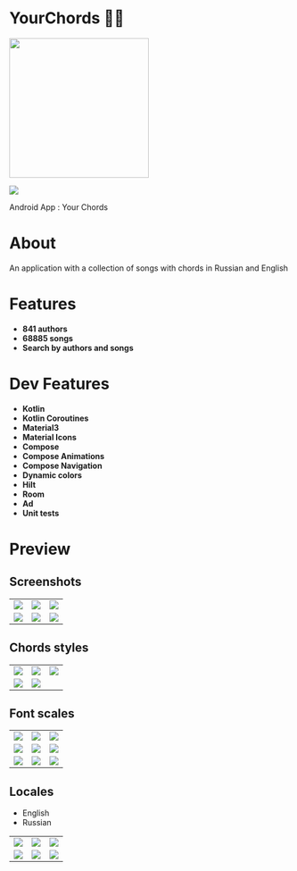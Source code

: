 # YourChords 🎸🎵

<img src="https://raw.githubusercontent.com/andybeardness/YourChords-Android/release/app/src/main/1024.png" width="250">

![](/preview/poster.png)

Android App : Your Chords

# About

An application with a collection of songs with chords in Russian and English

# Features

- **841 authors**
- **68885 songs**
- **Search by authors and songs**

# Dev Features

- **Kotlin**
- **Kotlin Coroutines**
- **Material3**
- **Material Icons**
- **Compose**
- **Compose Animations**
- **Compose Navigation**
- **Dynamic colors**
- **Hilt**
- **Room**
- **Ad**
- **Unit tests**

# Preview

## Screenshots

|   |   |   |
| - | - | - |
| ![](/preview/screenshots/authors.png) | ![](/preview/screenshots/songs.png) | ![](/preview/screenshots/chords.png) |
| ![](/preview/screenshots/authors_dark.png) | ![](/preview/screenshots/songs_dark.png) | ![](/preview/screenshots/chords_dark.png) |

## Chords styles

|   |   |   |
| - | - | - |
| ![](/preview/screenshots/chords.png) | ![](/preview/screenshots/chords_coral.png) | ![](/preview/screenshots/chords_orange.png) |
| ![](/preview/screenshots/chords_green.png) | ![](/preview/screenshots/chords_sepia.png) | |

## Font scales

|   |   |   |
| - | - | - |
| ![](/preview/screenshots/chords_font_0.png) | ![](/preview/screenshots/chords_font_1.png) | ![](/preview/screenshots/chords_font_2.png) |
| ![](/preview/screenshots/chords_font_3.png) | ![](/preview/screenshots/chords_font_4.png) | ![](/preview/screenshots/chords_font_5.png) |
| ![](/preview/screenshots/chords_font_6.png) | ![](/preview/screenshots/chords_font_7.png) | ![](/preview/screenshots/chords_font_8.png) |

## Locales

- English
- Russian

|   |   |   |
| - | - | - |
| ![](/preview/screenshots/authors.png) | ![](/preview/screenshots/songs.png) | ![](/preview/screenshots/chords.png) |
| ![](/preview/screenshots/authors_en.png) | ![](/preview/screenshots/songs_en.png) | ![](/preview/screenshots/chords_en.png) |



